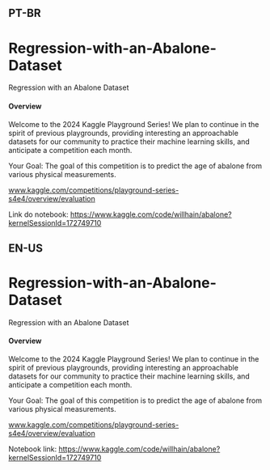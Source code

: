 ## PT-BR
# Regression-with-an-Abalone-Dataset
Regression with an Abalone Dataset

#### Overview
Welcome to the 2024 Kaggle Playground Series! We plan to continue in the spirit of previous playgrounds, providing interesting an approachable datasets for our community to practice their machine learning skills, and anticipate a competition each month.

Your Goal: The goal of this competition is to predict the age of abalone from various physical measurements.

www.kaggle.com/competitions/playground-series-s4e4/overview/evaluation

Link do notebook: https://www.kaggle.com/code/willhain/abalone?kernelSessionId=172749710

## EN-US
# Regression-with-an-Abalone-Dataset
Regression with an Abalone Dataset

#### Overview
Welcome to the 2024 Kaggle Playground Series! We plan to continue in the spirit of previous playgrounds, providing interesting an approachable datasets for our community to practice their machine learning skills, and anticipate a competition each month.

Your Goal: The goal of this competition is to predict the age of abalone from various physical measurements.

www.kaggle.com/competitions/playground-series-s4e4/overview/evaluation

Notebook link: https://www.kaggle.com/code/willhain/abalone?kernelSessionId=172749710
